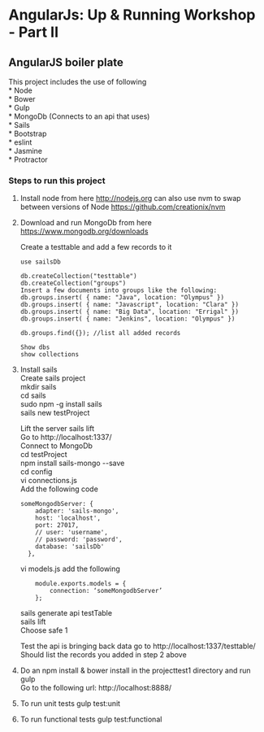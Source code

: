 # AngularJs: Up & Running Workshop - Part II

## AngularJS boiler plate

This project includes the use of following  <br>
	 * Node <br>
	 * Bower <br>
	 * Gulp <br>
	 * MongoDb (Connects to an api that uses) <br>
	 * Sails <br>
	 * Bootstrap <br>
	 * eslint <br>
	 * Jasmine <br>
	 * Protractor <br>

### Steps to run this project

1. Install node from here http://nodejs.org can also use nvm to swap between versions of Node https://github.com/creationix/nvm 

2. Download and run MongoDb from here https://www.mongodb.org/downloads

	Create a testtable and add a few records to it
	```
	use sailsDb

	db.createCollection("testtable")
	db.createCollection("groups")
	Insert a few documents into groups like the following:
	db.groups.insert( { name: "Java", location: "Olympus" })
	db.groups.insert( { name: "Javascript", location: "Clara" })
	db.groups.insert( { name: "Big Data", location: "Errigal" })
	db.groups.insert( { name: "Jenkins", location: "Olympus" })

	db.groups.find({}); //list all added records

	Show dbs
	show collections
	
	```

3. Install sails <br>
   Create sails project <br>
	mkdir sails <br>
	cd sails <br>
	sudo npm -g install sails <br>
	sails new testProject <br>

   Lift the server
   	sails lift <br>
    Go to http://localhost:1337/ <br>
    Connect to MongoDb <br>
    cd testProject <br>
    npm install sails-mongo --save <br>
    cd config <br>
    vi connections.js <br>
    Add the following code <br>

	```
    someMongodbServer: {
	    adapter: 'sails-mongo',
	    host: 'localhost',
	    port: 27017,
	    // user: 'username',
	    // password: 'password',
	    database: 'sailsDb'
	  },
	```
	vi models.js add the following

	```
		module.exports.models = {
			connection: ‘someMongodbServer’
		};
	```
	sails generate api testTable <br>
	sails lift <br>
		 Choose safe 1 <br>

	Test the api is bringing back data go to http://localhost:1337/testtable/ <br>
	Should list the records you added in step 2 above

4. Do an npm install & bower install in the projecttest1 directory and run gulp <br>
   Go to the following url:  http://localhost:8888/

5. To run unit tests gulp test:unit

6. To run functional tests gulp test:functional


